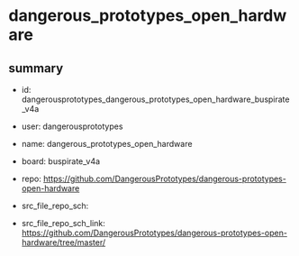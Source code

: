 # dangerous_prototypes_open_hardware
 
## summary 
* id: dangerousprototypes_dangerous_prototypes_open_hardware_buspirate_v4a
* user: dangerousprototypes
* name: dangerous_prototypes_open_hardware
* board: buspirate_v4a
* repo: https://github.com/DangerousPrototypes/dangerous-prototypes-open-hardware



* src_file_repo_sch: 
* src_file_repo_sch_link: https://github.com/DangerousPrototypes/dangerous-prototypes-open-hardware/tree/master/







